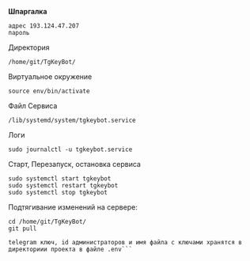 **Шпаргалка**
```
адрес 193.124.47.207
пароль 
```
Директория
```
/home/git/TgKeyBot/
```
> 
Виртуальное окружение
```
source env/bin/activate
```

Файл Сервиса
```
/lib/systemd/system/tgkeybot.service
```

Логи
```
sudo journalctl -u tgkeybot.service
```

Старт, Перезапуск, остановка сервиса
```
sudo systemctl start tgkeybot
sudo systemctl restart tgkeybot
sudo systemctl stop tgkeybot
```


Подтягивание изменений на сервере:
```
cd /home/git/TgKeyBot/
git pull 
```


```
telegram ключ, id администраторов и имя файла с ключами хранятся в директориии проекта в файле .env```